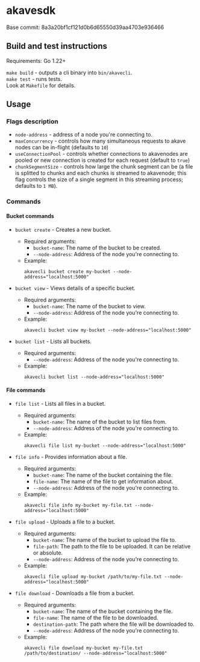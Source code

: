 # akavesdk

Base commit: 8a3a20bf1cf121d0b6d65550d39aa4703e936466

## Build and test instructions
Requirements: Go 1.22+

`make build` - outputs a cli binary into `bin/akavecli`.<br>
`make test` - runs tests.<br>
Look at `Makefile` for details.

## Usage
### Flags description
- `node-address` - address of a node you're connecting to.
- `maxConcurrency` - controls how many simultaneous requests to akave nodes can be in-flight (defaults to `10`)
- `useConnectionPool` - controls whether connections to akavenodes are pooled or new connection is created for each request (default to `true`)
- `chunkSegmentSize` - controls how large the chunk segment can be (a file is splitted to chunks and each chunks is streamed to akavenode; this flag controls the size of a single segment in this streaming process; defaults to `1 MB`).

### Commands
#### Bucket commands
- `bucket create` - Creates a new bucket.
  - Required arguments:
    - `bucket-name`: The name of the bucket to be created.
    - `--node-address`: Address of the node you're connecting to.
  - Example:
    ```
    akavecli bucket create my-bucket --node-address="localhost:5000"
    ```

- `bucket view` - Views details of a specific bucket.
  - Required arguments:
    - `bucket-name`: The name of the bucket to view.
    - `--node-address`: Address of the node you're connecting to.
  - Example:
    ```
    akavecli bucket view my-bucket --node-address="localhost:5000"
    ```

- `bucket list` - Lists all buckets.
  - Required arguments:
    - `--node-address`: Address of the node you're connecting to.
  - Example:
    ```
    akavecli bucket list --node-address="localhost:5000"
    ```

#### File commands
- `file list` - Lists all files in a bucket.
  - Required arguments:
    - `bucket-name`: The name of the bucket to list files from.
    - `--node-address`: Address of the node you're connecting to.
  - Example:
    ```
    akavecli file list my-bucket --node-address="localhost:5000"
    ```

- `file info` - Provides information about a file.
  - Required arguments:
    - `bucket-name`: The name of the bucket containing the file.
    - `file-name`: The name of the file to get information about.
    - `--node-address`: Address of the node you're connecting to.
  - Example:
    ```
    akavecli file info my-bucket my-file.txt --node-address="localhost:5000"
    ```

- `file upload` - Uploads a file to a bucket.
  - Required arguments:
    - `bucket-name`: The name of the bucket to upload the file to.
    - `file-path`: The path to the file to be uploaded. It can be relative or absolute.
    - `--node-address`: Address of the node you're connecting to.
  - Example:
    ```
    akavecli file upload my-bucket /path/to/my-file.txt --node-address="localhost:5000"
    ```

- `file download` - Downloads a file from a bucket.
  - Required arguments:
    - `bucket-name`: The name of the bucket containing the file.
    - `file-name`: The name of the file to be downloaded.
    - `destination-path`: The path where the file will be downloaded to.
    - `--node-address`: Address of the node you're connecting to.
  - Example:
    ```
    akavecli file download my-bucket my-file.txt /path/to/destination/ --node-address="localhost:5000"
    ```
